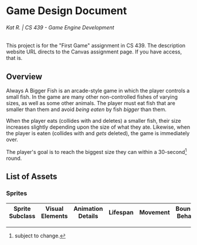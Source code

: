 # Game Design Document
###### Kat R. | CS 439 - Game Engine Development
This project is for the "First Game" assignment in CS 439. 
The description website URL directs to the Canvas assignment page. 
If you have access, that is.

## Overview
Always A Bigger Fish is an arcade-style game in which the player controls a small fish. 
In the game are many other non-controlled fishes of varying sizes, as well as some other animals.
The player must eat fish that are smaller than them and avoid *being eaten* by fish *bigger* than them.

When the player eats (collides with and deletes) a smaller fish, their size increases slightly depending upon the size of what they ate.
Likewise, when the player is eaten (collides with and *gets* deleted), the game is immediately over.

The player's goal is to reach the biggest size they can within a 30-second[^1] round.

[^1]: subject to change.

## List of Assets
### Sprites
| Sprite Subclass | Visual Elements | Animation Details | Lifespan | Movement | Boundary Behavior | Collision Behavior |
|-----------------|-----------------|-------------------|----------|----------|-------------------|--------------------|
